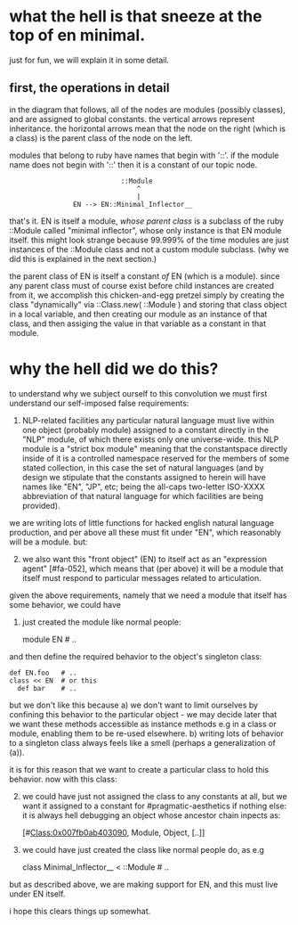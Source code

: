 # what the hell is that sneeze at the top of en minimal.

just for fun, we will explain it in some detail.

## first, the operations in detail

in the diagram that follows, all of the nodes are modules (possibly classes),
and are assigned to global constants. the vertical arrows represent
inheritance. the horizontal arrows mean that the node on the right (which is a
class) is the parent class of the node on the left.

modules that belong to ruby have names that begin with '::'. if the module
name does not begin with '::' then it is a constant of our topic node.

                                ::Module
                                    ^
                                    |
                    EN --> EN::Minimal_Inflector__

that's it. EN is itself a module, *whose parent class* is a subclass of
the ruby ::Module called "minimal inflector", whose only instance is that EN
module itself. this might look strange because 99.999% of the time modules
are just instances of the ::Module class and not a custom module subclass.
(why we did this is explained in the next section.)

the parent class of EN is itself a constant *of* EN (which is a module).
since any parent class must of course exist before child instances are
created from it, we accomplish this chicken-and-egg pretzel simply by
creating the class "dynamically" via ::Class.new( ::Module ) and storing that
class object in a local variable, and then creating our module as an
instance of that class, and then assiging the value in that variable as a
constant in that module.

# why the hell did we do this?

to understand why we subject ourself to this convolution we must first
understand our self-imposed false requirements:

1) NLP-related facilities any particular natural language must live within
one object (probably module) assigned to a constant directly in the "NLP"
module, of which there exists only one universe-wide. this NLP module is a
"strict box module" meaning that the constantspace directly inside of it is
a controlled namespace reserved for the members of some stated collection,
in this case the set of natural languages (and by design we stipulate that
the constants assigned to herein will have names like "EN", "JP", etc; being
the all-caps two-letter ISO-XXXX abbreviation of that natural language for
which facilities are being provided).

we are writing lots of little functions for hacked english natural language
production, and per above all these must fit under "EN", which reasonably will
be a module. but:

2) we also want this "front object" (EN) to itself act as an
"expression agent" [#fa-052], which means that (per above) it will be a module
that itself must respond to particular messages related to articulation.

given the above requirements, namely that we need a module that itself has
some behavior, we could have

1) just created the module like normal people:

    module EN  # ..

and then define the required behavior to the object's singleton class:

    def EN.foo   # ..
    class << EN  # or this
      def bar    # ..

but we don't like this because a) we don't want to limit ourselves by
confining this behavior to the particular object - we may decide later that
we want these methods accessible as instance methods e.g in a class or module,
enabling them to be re-used elsewhere. b) writing lots of behavior to a
singleton class always feels like a smell (perhaps a generalization of (a)).

it is for this reason that we want to create a particular class to hold this
behavior. now with this class:

2) we could have just not assigned the class to any constants at all, but we
want it assigned to a constant for #pragmatic-aesthetics if nothing else:
it is always hell debugging an object whose ancestor chain inpects as:

    [#<Class:0x007fb0ab403090>, Module, Object, [..]]

3) we could have just created the class like normal people do, as e.g

    class Minimal_Inflector__ < ::Module # ..

but as described above, we are making support for EN, and this must live
under EN itself.

i hope this clears things up somewhat.
